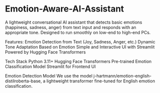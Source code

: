 # Emotion-Aware-AI-Assistant
A lightweight conversational AI assistant that detects basic emotions (happiness, sadness, anger) from text input and responds with an appropriate tone. Designed to run smoothly on low-end to high-end PCs.


Features:
Emotion Detection from Text (Joy, Sadness, Anger, etc.)
Dynamic Tone Adaptation Based on Emotion
Simple and Interactive UI with Streamlit
Powered by Hugging Face Transformers

Tech Stack
Python 3.11+
Hugging Face Transformers
Pre-trained Emotion Classification Model
Streamlit for Frontend UI

Emotion Detection Model
We use the model j-hartmann/emotion-english-distilroberta-base, a lightweight transformer fine-tuned for English emotion classification.
